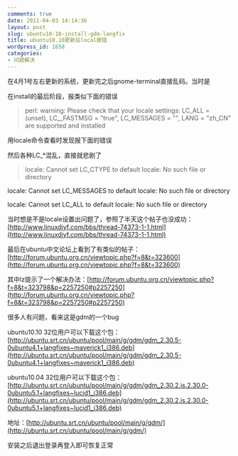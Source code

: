 ```yaml
---
comments: true
date: 2011-04-03 14:14:36
layout: post
slug: ubuntu10-10-install-gdm-langfix
title: ubuntu10.10更新后local报错
wordpress_id: 1658
categories:
- 问题解决
---
```


在4月1号左右更新的系统，更新完之后gnome-terminal直接乱码。当时是





在install的最后阶段，报类似下面的错误





> perl: warning: Please check that your locale settings: LC_ALL = (unset), LC__FASTMSG = "true", LC_MESSAGES = "", LANG = "zh_CN" are supported and installed





用locale命令查看时发现报下面的错误





然后各种LC_*混乱，直接就悲剧了





> locale: Cannot set LC_CTYPE to default locale: No such file or directory  

locale: Cannot set LC_MESSAGES to default locale: No such file or directory  

locale: Cannot set LC_ALL to default locale: No such file or directory





当时想是不是locale设置出问题了，参照了半天这个帖子也没成功：[http://www.linuxdiyf.com/bbs/thread-74373-1-1.html](http://www.linuxdiyf.com/bbs/thread-74373-1-1.html)





最后在ubuntu中文论坛上看到了有类似的帖子：[http://forum.ubuntu.org.cn/viewtopic.php?f=8&t=323600](http://forum.ubuntu.org.cn/viewtopic.php?f=8&t=323600)





其中lz提示了一个解决办法：[http://forum.ubuntu.org.cn/viewtopic.php?f=8&t=323798&p=2257250#p2257250](http://forum.ubuntu.org.cn/viewtopic.php?f=8&t=323798&p=2257250#p2257250)





很多人有问题，看来这是gdm的一个bug





ubuntu10.10 32位用户可以下载这个包：[http://ubuntu.srt.cn/ubuntu/pool/main/g/gdm/gdm_2.30.5-0ubuntu4.1+langfixes~maverick1_i386.deb](http://ubuntu.srt.cn/ubuntu/pool/main/g/gdm/gdm_2.30.5-0ubuntu4.1+langfixes~maverick1_i386.deb)





ubuntu10.04 32位用户可以下载这个包：[http://ubuntu.srt.cn/ubuntu/pool/main/g/gdm/gdm_2.30.2.is.2.30.0-0ubuntu5.1+langfixes~lucid1_i386.deb](http://ubuntu.srt.cn/ubuntu/pool/main/g/gdm/gdm_2.30.2.is.2.30.0-0ubuntu5.1+langfixes~lucid1_i386.deb)





地址：[http://ubuntu.srt.cn/ubuntu/pool/main/g/gdm/](http://ubuntu.srt.cn/ubuntu/pool/main/g/gdm/)





安装之后退出登录再登入即可恢复正常
